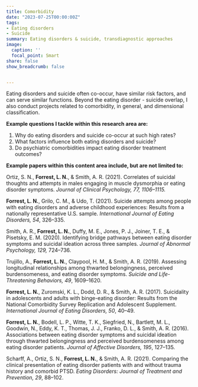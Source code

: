 ```yaml
---
title: Comorbidity
date: "2023-07-25T00:00:00Z"
tags:
- Eating disorders
- Suicide
summary: Eating disorders & suicide, transdiagnostic approaches
image:
  caption: ''
  focal_point: Smart
share: false
show_breadcrumb: false


---
```

Eating disorders and suicide often co-occur, have similar risk factors, and can serve similar functions. Beyond the eating disorder - suicide overlap, I also conduct projects related to comorbidity, in general, and dimensional classification. 

**Example questions I tackle within this research area are:**
1. Why do eating disorders and suicide co-occur at such high rates?
2. What factors influence both eating disorders and suicide?
3. Do psychiatric comorbidities impact eating disorder treatment outcomes?

**Example papers within this content area include, but are not limited to:**

Ortiz, S. N., **Forrest, L. N.**, & Smith, A. R. (2021). Correlates of suicidal thoughts and attempts in males engaging in muscle dysmorphia or eating disorder symptoms. *Journal of Clinical Psychology, 77, 1106–1115.*

**Forrest, L. N.**, Grilo, C. M., & Udo, T. (2021). Suicide attempts among people with eating disorders and adverse childhood experiences: Results from a nationally representative U.S. sample. *International Journal of Eating Disorders, 54*, 326–335.

Smith, A. R., **Forrest, L. N.**, Duffy, M. E., Jones, P. J., Joiner, T. E., & Pisetsky, E. M. (2020). Identifying bridge pathways between eating disorder symptoms and suicidal ideation across three samples. *Journal of Abnormal Psychology, 129,* 724–736.

Trujillo, A., **Forrest, L. N.**, Claypool, H. M., & Smith, A. R. (2019). Assessing longitudinal relationships among thwarted belongingness, perceived burdensomeness, and eating disorder symptoms. *Suicide and Life-Threatening Behaviors, 49*, 1609–1620.

**Forrest, L. N.**, Zuromski, K. L., Dodd, D. R., & Smith, A. R. (2017). Suicidality in adolescents and adults with binge-eating disorder: Results from the National Comorbidity Survey Replication and Adolescent Supplement. *International Journal of Eating Disorders, 50*, 40–49.

**Forrest, L. N.**, Bodell, L. P., Witte, T. K., Siegfried, N., Bartlett, M. L., Goodwin, N., Eddy, K. T., Thomas, J. J., Franko, D. L., & Smith, A. R. (2016). Associations between eating disorder symptoms and suicidal ideation through thwarted belongingness and perceived burdensomeness among eating disorder patients. *Journal of Affective Disorders, 195*, 127–135.

Scharff, A., Ortiz, S. N., **Forrest, L. N.**, & Smith, A. R. (2021). Comparing the clinical presentation of eating disorder patients with and without trauma history and comorbid PTSD. *Eating Disorders: Journal of Treatment and Prevention, 29*, 88–102.
